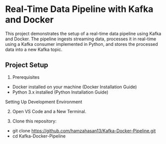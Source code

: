 # Real-Time Data Pipeline with Kafka and Docker
This project demonstrates the setup of a real-time data pipeline using Kafka and Docker. The pipeline ingests streaming data, processes it in real-time using a Kafka consumer implemented in Python, and stores the processed data into a new Kafka topic.

## Project Setup
1. Prerequisites

* Docker installed on your machine (Docker Installation Guide)
* Python 3.x installed (Python Installation Guide)

Setting Up Development Environment

2. Open VS Code and a New Terminal.

3. Clone this repository:

* git clone https://github.com/hamzahasan13/Kafka-Docker-Pipeline.git
* cd Kafka-Docker-Pipeline



